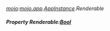 _[mojo](../../modules/mojo/mojo-module.md):[mojo.app](../../modules/mojo/mojo-app.md).[AppInstance](../../modules/mojo/mojo-app-appinstance.md).Renderable_
##### Property Renderable:[Bool](../../modules/wonkey/wonkey-types-bool.md)
